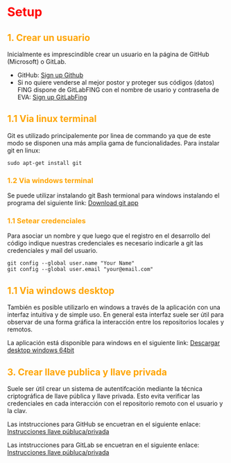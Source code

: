 # <span style="color:red">Setup    </span>

## <span style="color:orange"> 1. Crear un usuario   </span>

Inicialmente es imprescindible crear un usuario en la página de GitHub (Microsoft) o GitLab.

- GitHub: [Sign up Github](https://github.com/signup?ref_cta=Sign+up&ref_loc=header+logged+out&ref_page=%2F&source=header-home)
- Si no quiere venderse al mejor postor y proteger sus códigos (datos) FING dispone de GitLabFING con el nombre de usario y contraseña de EVA: [Sign up GitLabFing](https://gitlab.fing.edu.uy/users/sign_in)

## <span style="color:orange"> 1.1 Via linux terminal   </span>

Git es utilizado principalemente por linea de commando ya que de este modo se disponen una más amplia gama de funcionalidades. Para instalar git en linux:
```
sudo apt-get install git
```
### <span style="color:orange"> 1.2 Via windows terminal   </span>

Se puede utilizar instalando git Bash termional para windows instalando el programa del siguiente link:  [Download git app](https://git-scm.com/downloads)

### <span style="color:orange"> 1.1 Setear credenciales  </span>

Para asociar un nombre y que luego que el registro en el desarrollo del código indique nuestras credenciales es necesario indicarle a git las credenciales y mail del usuario. 

```
git config --global user.name "Your Name"
git config --global user.email "your@email.com"
```

## <span style="color:orange"> 1.1 Via windows desktop   </span>

También es posible utilizarlo en windows a través de la aplicación con una interfaz intuitiva y de simple uso. En general esta interfaz suele ser útil para observar de una forma gráfica la interacción entre los repositorios locales y remotos. 

La aplicación está disponible para windows en el siguiente link: [Descargar desktop windows 64bit](https://desktop.github.com/)

## <span style="color:orange"> 3. Crear llave publica y llave privada   </span>
Suele ser útil crear un sistema de autentifcación mediante la técnica criptográfica de llave pública y llave privada. Esto evita verificar las credenciales en cada interacción con el repositorio remoto con el usuario y la clav. 

Las intstrucciones para GitHub se encuetran en el siguiente enlace: [Instrucciones llave públuca/privada ](https://docs.github.com/en/authentication/connecting-to-github-with-ssh/generating-a-new-ssh-key-and-adding-it-to-the-ssh-agent?utm_source=Blog)

Las intstrucciones para GitLab se encuetran en el siguiente enlace: [Instrucciones llave públuca/privada ](https://docs.gitlab.com/ee/ssh/)
